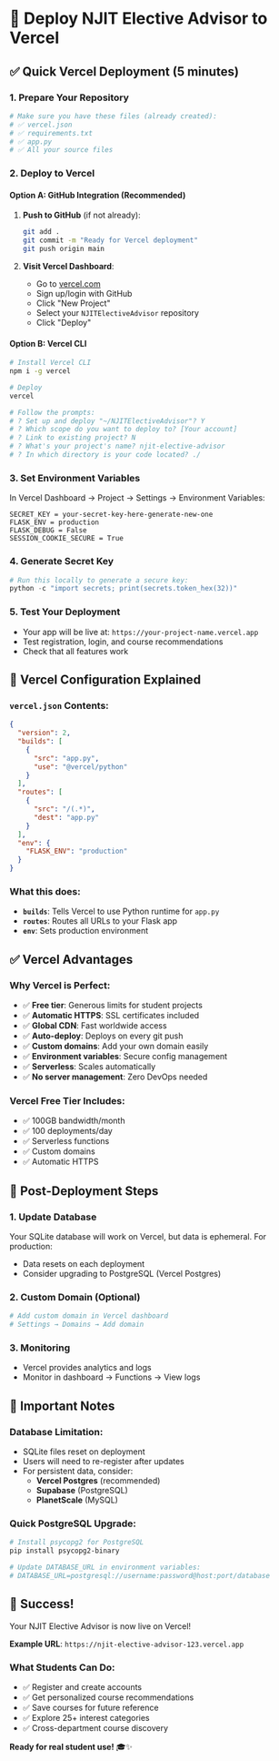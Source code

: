 # 🚀 Deploy NJIT Elective Advisor to Vercel

## ✅ Quick Vercel Deployment (5 minutes)

### 1. **Prepare Your Repository**
```bash
# Make sure you have these files (already created):
# ✅ vercel.json
# ✅ requirements.txt  
# ✅ app.py
# ✅ All your source files
```

### 2. **Deploy to Vercel**

#### Option A: GitHub Integration (Recommended)
1. **Push to GitHub** (if not already):
   ```bash
   git add .
   git commit -m "Ready for Vercel deployment"
   git push origin main
   ```

2. **Visit Vercel Dashboard**:
   - Go to [vercel.com](https://vercel.com)
   - Sign up/login with GitHub
   - Click "New Project"
   - Select your `NJITElectiveAdvisor` repository
   - Click "Deploy"

#### Option B: Vercel CLI
```bash
# Install Vercel CLI
npm i -g vercel

# Deploy
vercel

# Follow the prompts:
# ? Set up and deploy "~/NJITElectiveAdvisor"? Y
# ? Which scope do you want to deploy to? [Your account]
# ? Link to existing project? N
# ? What's your project's name? njit-elective-advisor
# ? In which directory is your code located? ./
```

### 3. **Set Environment Variables**

In Vercel Dashboard → Project → Settings → Environment Variables:

```
SECRET_KEY = your-secret-key-here-generate-new-one
FLASK_ENV = production
FLASK_DEBUG = False
SESSION_COOKIE_SECURE = True
```

### 4. **Generate Secret Key**
```python
# Run this locally to generate a secure key:
python -c "import secrets; print(secrets.token_hex(32))"
```

### 5. **Test Your Deployment**
- Your app will be live at: `https://your-project-name.vercel.app`
- Test registration, login, and course recommendations
- Check that all features work

## 🔧 Vercel Configuration Explained

### `vercel.json` Contents:
```json
{
  "version": 2,
  "builds": [
    {
      "src": "app.py",
      "use": "@vercel/python"
    }
  ],
  "routes": [
    {
      "src": "/(.*)",
      "dest": "app.py"
    }
  ],
  "env": {
    "FLASK_ENV": "production"
  }
}
```

### What this does:
- **`builds`**: Tells Vercel to use Python runtime for `app.py`
- **`routes`**: Routes all URLs to your Flask app
- **`env`**: Sets production environment

## ✅ Vercel Advantages

### Why Vercel is Perfect:
- ✅ **Free tier**: Generous limits for student projects
- ✅ **Automatic HTTPS**: SSL certificates included
- ✅ **Global CDN**: Fast worldwide access
- ✅ **Auto-deploy**: Deploys on every git push
- ✅ **Custom domains**: Add your own domain easily
- ✅ **Environment variables**: Secure config management
- ✅ **Serverless**: Scales automatically
- ✅ **No server management**: Zero DevOps needed

### Vercel Free Tier Includes:
- ✅ 100GB bandwidth/month
- ✅ 100 deployments/day
- ✅ Serverless functions
- ✅ Custom domains
- ✅ Automatic HTTPS

## 🎯 Post-Deployment Steps

### 1. **Update Database**
Your SQLite database will work on Vercel, but data is ephemeral. For production:
- Data resets on each deployment
- Consider upgrading to PostgreSQL (Vercel Postgres)

### 2. **Custom Domain** (Optional)
```bash
# Add custom domain in Vercel dashboard
# Settings → Domains → Add domain
```

### 3. **Monitoring**
- Vercel provides analytics and logs
- Monitor in dashboard → Functions → View logs

## 🚨 Important Notes

### Database Limitation:
- SQLite files reset on deployment
- Users will need to re-register after updates
- For persistent data, consider:
  - **Vercel Postgres** (recommended)
  - **Supabase** (PostgreSQL)
  - **PlanetScale** (MySQL)

### Quick PostgreSQL Upgrade:
```bash
# Install psycopg2 for PostgreSQL
pip install psycopg2-binary

# Update DATABASE_URL in environment variables:
# DATABASE_URL=postgresql://username:password@host:port/database
```

## 🎉 Success!

Your NJIT Elective Advisor is now live on Vercel!

**Example URL**: `https://njit-elective-advisor-123.vercel.app`

### What Students Can Do:
- ✅ Register and create accounts
- ✅ Get personalized course recommendations  
- ✅ Save courses for future reference
- ✅ Explore 25+ interest categories
- ✅ Cross-department course discovery

**Ready for real student use!** 🎓✨